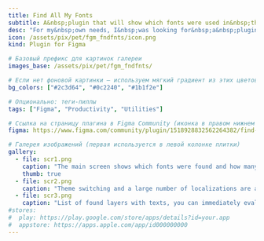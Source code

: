 ```yaml
---
title: Find All My Fonts
subtitle: A&nbsp;plugin that will show which fonts were used in&nbsp;the&nbsp;layout, find hidden texts and&nbsp;non-standard font sizes.
desc: "For my&nbsp;own needs, I&nbsp;was looking for&nbsp;a&nbsp;plugin to&nbsp;display and&nbsp;manage font styles used in&nbsp;Figma layouts. Not&nbsp;finding a&nbsp;third-party solution, I&nbsp;made my&nbsp;own."
icon: /assets/pix/pet/fgm_fndfnts/icon.png
kind: Plugin for Figma

# Базовый префикс для картинок галереи
images_base: /assets/pix/pet/fgm_fndfnts/

# Если нет фоновой картинки — используем мягкий градиент из этих цветов
bg_colors: ["#2c3d64", "#0c2240", "#1b1f2e"]

# Опционально: теги‑пиллы
tags: ["Figma", "Productivity", "Utilities"]

# Ссылка на страницу плагина в Figma Community (иконка в правом нижнем углу плитки)
figma: https://www.figma.com/community/plugin/1518928832562264382/find-all-my-fonts

# Галерея изображений (первая используется в левой колонке плитки)
gallery:
  - file: scr1.png
    caption: "The main screen shows which fonts were found and how many copies (layers). Filtering options are also available."
    thumb: true
  - file: scr2.png
    caption: "Theme switching and a large number of localizations are available, selected options are saved between sessions."
  - file: scr3.png
    caption: "List of found layers with texts, you can immediately evaluate in which object the text is - just text, a component or an instance and whether it is hidden."
#stores:
#  play: https://play.google.com/store/apps/details?id=your.app
#  appstore: https://apps.apple.com/app/id000000000
---
```

